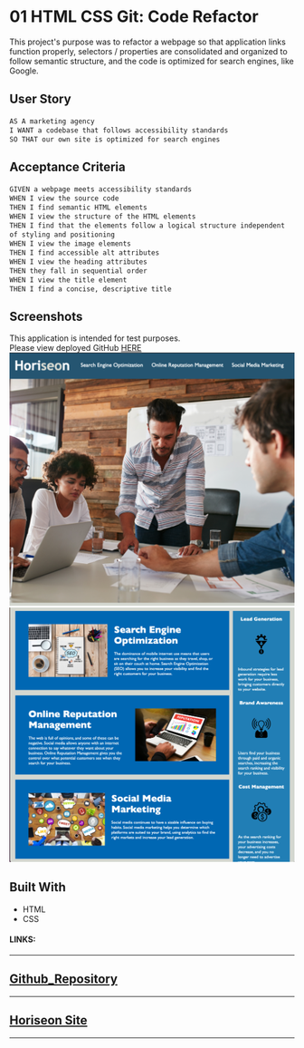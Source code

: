 # 01 HTML CSS Git: Code Refactor

This project's purpose was to refactor a webpage so that application links function properly, selectors / properties are consolidated and organized to follow semantic structure, and the code is optimized for search engines, like Google.

## User Story

```
AS A marketing agency
I WANT a codebase that follows accessibility standards
SO THAT our own site is optimized for search engines
```

## Acceptance Criteria

```
GIVEN a webpage meets accessibility standards
WHEN I view the source code
THEN I find semantic HTML elements
WHEN I view the structure of the HTML elements
THEN I find that the elements follow a logical structure independent of styling and positioning
WHEN I view the image elements
THEN I find accessible alt attributes
WHEN I view the heading attributes
THEN they fall in sequential order
WHEN I view the title element
THEN I find a concise, descriptive title
```

## Screenshots
This application is intended for test purposes.<br>
Please view deployed GitHub [HERE](https://pfaffster.github.io/Challenge-1-Code-Refactor/)
<img src="./assets/images/Website-1.png">
<img src="./assets/images/Website-2.png">


## Built With

* HTML
* CSS


#### LINKS:

---

## [Github_Repository](https://github.com/Pfaffster/Challenge-1-Code-Refactor "Challenge 1: Code Refactor")

---

## [Horiseon Site](https://pfaffster.github.io/Challenge-1-Code-Refactor/ "Horiseon")
- - -